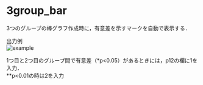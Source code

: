 # 3group_bar

3つのグループの棒グラフ作成時に，有意差を示すマークを自動で表示する．  
  
出力例  
![example](https://user-images.githubusercontent.com/49896749/56564400-df055f00-65e8-11e9-9c14-96b516a3e87c.png)
  
1つ目と2つ目のグループ間で有意差（*p<0.05）があるときには，p12の欄に1を入力．  
**p<0.01の時は2を入力
